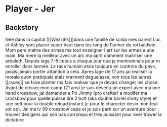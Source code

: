 # Player - Jer
## Backstory
Née dans la capital ([[Wezzihk]])dans une famille de solda mes parent Luc et Ashley sont placer super haut dans les rang de l'armer du roi baldwin. Mom pere maitre des armes ma tout enseigner l art sur les armes a une main. Ma mere la meilleur avec un arc ma aprit comment maitriser une arbaleth. Depuis lage 7-8 cetais a chaque jour que je mentrainnais pour m enroller dans larmée. La race humain etais toujours en controle du pays, javais jamais porter attantion a cela. Apres lage de 17 ans jai realiser la morale quon pratiquais etais vraiment deguelasse, voir tous les autres [[races]] se faire planter ma fais realiser que je devais changer les chose.
Avant de crisser mon camp (21 ans) je suis devenu un expert avec ma one hand crossbow, jai demander a Pti Jimmy (pro crafter) a modifer ma crossbow pour quelle puisse tire 2 bolt (aka double barrel shoty style) et une belt pour la double reload instant (c pour le charecter desin mon feat est op). Jai ma lv 99 crossbow cape et je suis parti sur un avanture pour trouver des gens qui son pas corrompu et tres puissant pour over trower la dictature